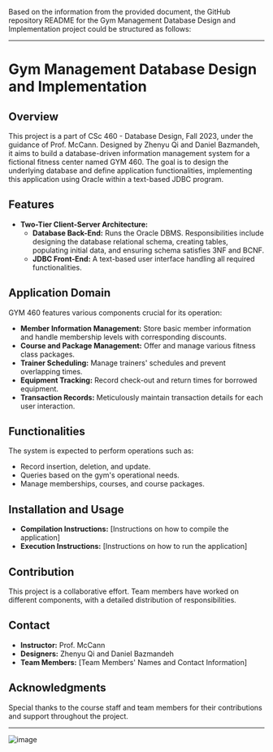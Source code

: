 Based on the information from the provided document, the GitHub repository README for the Gym Management Database Design and Implementation project could be structured as follows:

---

# Gym Management Database Design and Implementation

## Overview
This project is a part of CSc 460 - Database Design, Fall 2023, under the guidance of Prof. McCann. Designed by Zhenyu Qi and Daniel Bazmandeh, it aims to build a database-driven information management system for a fictional fitness center named GYM 460. The goal is to design the underlying database and define application functionalities, implementing this application using Oracle within a text-based JDBC program.

## Features
- **Two-Tier Client-Server Architecture:**
  - **Database Back-End:** Runs the Oracle DBMS. Responsibilities include designing the database relational schema, creating tables, populating initial data, and ensuring schema satisfies 3NF and BCNF.
  - **JDBC Front-End:** A text-based user interface handling all required functionalities.

## Application Domain
GYM 460 features various components crucial for its operation:
- **Member Information Management:** Store basic member information and handle membership levels with corresponding discounts.
- **Course and Package Management:** Offer and manage various fitness class packages.
- **Trainer Scheduling:** Manage trainers' schedules and prevent overlapping times.
- **Equipment Tracking:** Record check-out and return times for borrowed equipment.
- **Transaction Records:** Meticulously maintain transaction details for each user interaction.

## Functionalities
The system is expected to perform operations such as:
- Record insertion, deletion, and update.
- Queries based on the gym's operational needs.
- Manage memberships, courses, and course packages.

## Installation and Usage
- **Compilation Instructions:** [Instructions on how to compile the application]
- **Execution Instructions:** [Instructions on how to run the application]

## Contribution
This project is a collaborative effort. Team members have worked on different components, with a detailed distribution of responsibilities.

## Contact
- **Instructor:** Prof. McCann
- **Designers:** Zhenyu Qi and Daniel Bazmandeh
- **Team Members:** [Team Members' Names and Contact Information]

## Acknowledgments
Special thanks to the course staff and team members for their contributions and support throughout the project.

---

![image](https://github.com/alielbekov/theFitnessApp/assets/83210137/6899d688-e67e-4825-998b-2ef4821830b9)

